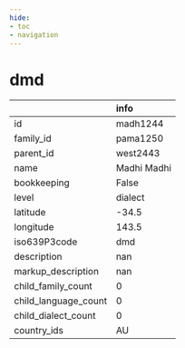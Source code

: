 ```yaml
---
hide:
- toc
- navigation
---
```

# dmd
|                      | info        |
|:---------------------|:------------|
| id                   | madh1244    |
| family_id            | pama1250    |
| parent_id            | west2443    |
| name                 | Madhi Madhi |
| bookkeeping          | False       |
| level                | dialect     |
| latitude             | -34.5       |
| longitude            | 143.5       |
| iso639P3code         | dmd         |
| description          | nan         |
| markup_description   | nan         |
| child_family_count   | 0           |
| child_language_count | 0           |
| child_dialect_count  | 0           |
| country_ids          | AU          |